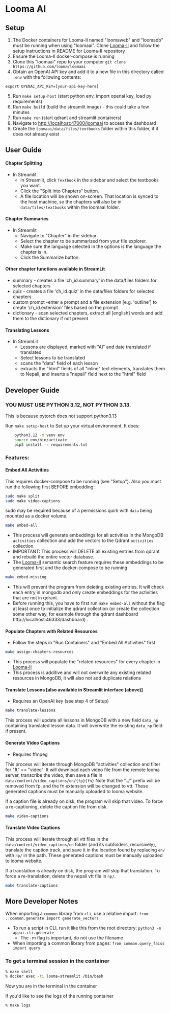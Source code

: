 # Looma AI

## Setup

1. The Docker containers for Looma-II named "loomaweb" and "loomadb" must be running when using "loomaai". Clone [Looma-II](https://github.com/looma/Looma-II) and follow the setup instructions in README for Looma-II repository
2. Ensure the Looma-II docker-compose is running
3. Clone this "loomaai" repo to your computer `git clone https://github.com/looma/loomaai`
4. Obtain an OpenAI API key and add it to a new file in this directory called `.env` with the following contents:
```shell
export OPENAI_API_KEY=[your-api-key-here]
```
5. Run `make setup-host` (start python env, import openai key, load py requirements)
6. Run `make build` (build the streamlit image) - this could take a few minutes 
7. Run `make run` (start qdrant and streamlit containers)
8. Navigate to [http://localhost:47000/loomaai](http://localhost:47000/loomaai) to access the dashboard
9. Create the `loomaai/data/files/textbooks` folder within this folder, if it does not already exist


## User Guide

#### Chapter Splitting

* In Streamlit
  * In Streamlit, click `Textbook` in the sidebar and select the textbooks you want.
  * Click the "Split Into Chapters" button. 
  * A file location will be shown on-screen. That location is synced to the host machine, so the chapters will also be in `data/files/textbooks` within the loomaai folder.

#### Chapter Summaries

* In Streamlit
  * Navigate to "Chapter" in the sidebar
  * Select the chapter to be summarized from your file explorer.
  * Make sure the language selected in the options is the language the chapter is in.
  * Click the Summarize button.
    
#### Other chapter functions available in StreamLit

  * summary - creates a file 'ch_id.summary' in the data/files folders for selected chapters
  * quiz - creates a file 'ch_id.quiz' in the data/files folders for selected chapters
  * custom prompt -enter a prompt and a file extension [e.g. 'outline'] to create 'ch_id.extension' files based on the prompt
  * dictionary - scan selected chapters, extract all [english] words and add them to the dictionary if not present

#### Translating Lessons

* In StreamLit
  * Lessons are displayed, marked with "AI" and date translated if translated
  * Select lessons to be translated
  * scans the "data" field of each lesson
  * extracts the "html" fields of all "inline" text elements, translates them to Nepali, and inserts a "nepali" field next to the "html" field

## Developer Guide

### **YOU MUST USE PYTHON 3.12, NOT PYTHON 3.13**.
This is because pytorch does not support python3.13

 Run `make setup-host` to Set up your virtual environment. 
 It does:
 
```bash
	python3.12 -m venv env
	source env/bin/activate
	pip3 install -r requirements.txt
```	

### Features:

#### Embed All Activities

This requires  docker-compose to be running (see "Setup"). Also you must run the following first BEFORE embedding:

```bash
sudo make split
sudo make video-captions
```

sudo may be required because of a permissions quirk with `data` being mounted as a docker volume.

```bash
make embed-all
```
* This process will generate embeddings for all activities in the MongoDB `activities` collection and add the vectors to the Qdrant `activities` collection.
* IMPORTANT: This process will DELETE all existing entries from qdrant and rebuild the entire vector database.
* The [Looma-II](https://github.com/looma/Looma-II) semantic search feature requires these embeddings to be generated first and the docker-compose to be running

```bash
make embed-missing
```
* This will prevent the program from deleting existing entries. It will check each entry in mongodb and only create embeddings for the activities that are not in qdrant.
* Before running this, you have to first run `make embed-all` without the flag at least once to initialize the qdrant collection (or create the collection some other way, for example through the qdrant dashboard http://localhost:46333/dashboard) .


#### Populate Chapters with Related Resources

* Follow the steps in "Run Containers" and "Embed All Activities" first

```bash
make assign-chapters-resources
```
* This process will populate the "related resources" for every chapter in [Looma-II](https://github.com/looma/Looma-II)
* This process is additive and will not overwrite any existing related resources in MongoDB, it will also not add duplicate relations

#### Translate Lessons [also available in Streamlit interface (above)]
* Requires an OpenAI key (see step 4 of Setup)

```bash
make translate-lessons
```

This process will update all lessons in MongoDB with a new field `data_np` containing translated lesson data. It will overwrite the existing `data_np` field if present.

#### Generate Video Captions
* Requires ffmpeg

This process will iterate through MongoDB "activities" collection and filter for "ft" == "video". It will download each video file from the remote looma server, transcribe the video, then save a file in `data/content/video_captions/en/{fp}{fn}` Note that the "../" prefix will be removed from fp, and the fn extension will be changed to vtt. These generated captions must be manually uploaded to looma website.

If a caption file is already on disk, the program will skip that video. To force a re-captioning, delete the caption file from disk. 
```bash
make video-captions
```

#### Translate Video Captions
This process will iterate through all vtt files in the `data/content/video_captions/en` folder (and its subfolders, recursively), translate the caption track, and save it in the location found by replacing `en/` with `np/` in the path. These generated captions must be manually uploaded to looma website.

If a translation is already on disk, the program will skip that translation. To force a re-translation, delete the nepali vtt file in `np/`. 
```bash
make translate-captions
```
## More Developer Notes

When importing a `common` library from `cli`, use a relative import: `from ..common.generate import generate_vectors`
* To run a script in CLI, run it like this from the root directory: `python3 -m appai.cli.generate`
  * The -m flag is important, do not use the filename
* When importing a common library from pages: `from common.query_faiss import query`

### To get a terminal session in the container
```bash
% make shell
% docker exec -ti looma-streamlit /bin/bash
```
Now you are in the terminal in the container

If you'd like to see the logs of the running container
```bash
% make logs
```
